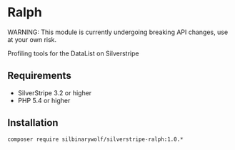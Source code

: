 Ralph
====================================

WARNING: This module is currently undergoing breaking API changes, use at your own risk.

Profiling tools for the DataList on Silverstripe

## Requirements
- SilverStripe 3.2 or higher
- PHP 5.4 or higher

## Installation
```composer require silbinarywolf/silverstripe-ralph:1.0.*```